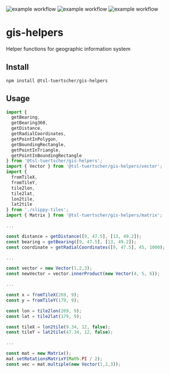![example workflow](https://github.com/tsl-tuertscher/gis-helpers/actions/workflows/main.yml/badge.svg)
![example workflow](https://github.com/tsl-tuertscher/gis-helpers/actions/workflows/npm.yml/badge.svg)
![example workflow](https://github.com/tsl-tuertscher/gis-helpers/actions/workflows/package.yml/badge.svg)
# gis-helpers
Helper functions for geographic information system

## Install

```
npm install @tsl-tuertscher/gis-helpers
```

## Usage

```js
import {
  getBearing,
  getBearing360,
  getDistance,
  getRadialCoordinates,
  getPointInPolygon,
  getBoundingRectangle,
  getPointInTriangle,
  getPointInBoundingRectangle
} from '@tsl-tuertscher/gis-helpers';
import { Vector } from '@tsl-tuertscher/gis-helpers/vector';
import {
  fromTileX,
  fromTileY,
  tile2lon,
  tile2lat,
  lon2tile,
  lat2tile
} from './slippy-tiles';
import { Matrix } from '@tsl-tuertscher/gis-helpers/matrix';

...

const distance = getDistance([9, 47.5], [13, 49.2]);
const bearing = getBearing([9, 47.5], [13, 49.2]);
const coordinate = getRadialCoordinates([9, 47.5], 45, 1000);

...

const vector = new Vector(1,2,3);
const newVector = vector.innerProduct(new Vector(4, 5, 6));

...

const x = fromTileX(269, 9);
const y = fromTileY(179, 9);

const lon = tile2lon(269, 9);
const lat = tile2lat(179, 9);

const tileX = lon2tile(9.34, 12, false);
const tileY = lat2tile(47.34, 12, false);

...

const mat = new Matrix();
mat.setRotationsMatrixY(Math.PI / 2);
const vec = mat.multiple(new Vector(1,2,3));

```
